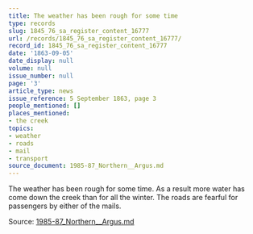 ```yaml
---
title: The weather has been rough for some time
type: records
slug: 1845_76_sa_register_content_16777
url: /records/1845_76_sa_register_content_16777/
record_id: 1845_76_sa_register_content_16777
date: '1863-09-05'
date_display: null
volume: null
issue_number: null
page: '3'
article_type: news
issue_reference: 5 September 1863, page 3
people_mentioned: []
places_mentioned:
- the creek
topics:
- weather
- roads
- mail
- transport
source_document: 1985-87_Northern__Argus.md
---
```


The weather has been rough for some time.  As a result more water has come down the creek than for all the winter.  The roads are fearful for passengers by either of the mails.

Source: [1985-87_Northern__Argus.md](/downloads/markdown/1985-87_Northern__Argus.md)
